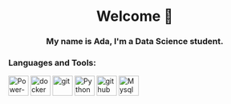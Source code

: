 <h1 align="center">Welcome 👋</h1>
<h3 align="center"> My name is Ada, I'm a Data Science student.</h3>



### Languages and Tools:
<a href="https://powerbi.microsoft.com"><img src="https://i.ibb.co/HF04J5w/power-bi.png" alt="Power-bi" width="40" height="40"/></a>
<a href="https://ibb.co/c8g3qXf"><img src="https://i.ibb.co/PWmjkzX/docker.png" alt="docker" width="40" height="40"></a>
<a href="https://git-scm.com"><img src="https://i.ibb.co/xfxgfZ0/git.png" alt="git" width="40" height="40" /></a>
<a href="https://www.python.org"><img src="https://i.ibb.co/28qmHj4/python.png" alt="Python" width="40" height="40"/></a> 
<a href="https://github.com"><img src="https://i.ibb.co/n1FvNdz/github.png" alt="github" width="40" height="40"></a>
<a href="https://www.mysql.com"><img src="https://i.ibb.co/JKGQ1mf/mysql.png" alt="Mysql" width="40" height="40"/></a>  


<!--
**Adapa22/Adapa22** is a ✨ _special_ ✨ repository because its `README.md` (this file) appears on your GitHub profile.

Here are some ideas to get you started:

- 🔭 I’m currently working on ...
- 🌱 I’m currently learning ...
- 👯 I’m looking to collaborate on ...
- 🤔 I’m looking for help with ...
- 💬 Ask me about ...
- 📫 How to reach me: ...
- 😄 Pronouns: ...
- ⚡ Fun fact: ...
-->


